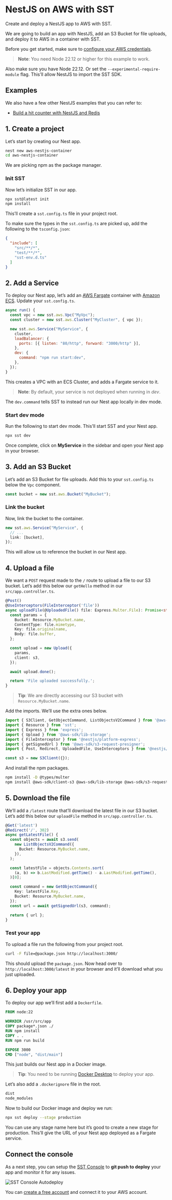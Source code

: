 # NestJS on AWS with SST

Create and deploy a NestJS app to AWS with SST.

We are going to build an app with NestJS, add an S3 Bucket for file uploads, and deploy it to AWS in a container with SST.

Before you get started, make sure to [configure your AWS credentials](/docs/iam-credentials#credentials).

> **Note**: You need Node 22.12 or higher for this example to work.

Also make sure you have Node 22.12. Or set the `--experimental-require-module` flag. This’ll allow NestJS to import the SST SDK.

## Examples

We also have a few other NestJS examples that you can refer to:
- [Build a hit counter with NestJS and Redis](/docs/examples/#aws-nestjs-with-redis)

## 1. Create a project

Let’s start by creating our Nest app.

```bash
nest new aws-nestjs-container
cd aws-nestjs-container
```

We are picking npm as the package manager.

### Init SST

Now let’s initialize SST in our app.

```bash
npx sst@latest init
npm install
```

This’ll create a `sst.config.ts` file in your project root.

To make sure the types in the `sst.config.ts` are picked up, add the following to the `tsconfig.json`:

```json
{
  "include": [
    "src/**/*",
    "test/**/*",
    "sst-env.d.ts"
  ]
}
```

## 2. Add a Service

To deploy our Nest app, let’s add an [AWS Fargate](https://aws.amazon.com/fargate/) container with [Amazon ECS](https://aws.amazon.com/ecs/). Update your `sst.config.ts`.

```javascript
async run() {
  const vpc = new sst.aws.Vpc("MyVpc");
  const cluster = new sst.aws.Cluster("MyCluster", { vpc });

  new sst.aws.Service("MyService", {
    cluster,
    loadBalancer: {
      ports: [{ listen: "80/http", forward: "3000/http" }],
    },
    dev: {
      command: "npm run start:dev",
    },
  });
}
```

This creates a VPC with an ECS Cluster, and adds a Fargate service to it.

> **Note**: By default, your service is not deployed when running in *dev*.

The `dev.command` tells SST to instead run our Nest app locally in dev mode.

### Start dev mode

Run the following to start dev mode. This’ll start SST and your Nest app.

```bash
npx sst dev
```

Once complete, click on **MyService** in the sidebar and open your Nest app in your browser.

## 3. Add an S3 Bucket

Let’s add an S3 Bucket for file uploads. Add this to your `sst.config.ts` below the `Vpc` component.

```typescript
const bucket = new sst.aws.Bucket("MyBucket");
```

### Link the bucket

Now, link the bucket to the container.

```typescript
new sst.aws.Service("MyService", {
  // ...
  link: [bucket],
});
```

This will allow us to reference the bucket in our Nest app.

## 4. Upload a file

We want a `POST` request made to the `/` route to upload a file to our S3 bucket. Let’s add this below our `getHello` method in our `src/app.controller.ts`.

```typescript
@Post()
@UseInterceptors(FileInterceptor('file'))
async uploadFile(@UploadedFile() file: Express.Multer.File): Promise<string> {
  const params = {
    Bucket: Resource.MyBucket.name,
    ContentType: file.mimetype,
    Key: file.originalname,
    Body: file.buffer,
  };

  const upload = new Upload({
    params,
    client: s3,
  });

  await upload.done();

  return 'File uploaded successfully.';
}
```

> **Tip**: We are directly accessing our S3 bucket with `Resource.MyBucket.name`.

Add the imports. We’ll use the extra ones below.

```typescript
import { S3Client, GetObjectCommand, ListObjectsV2Command } from '@aws-sdk/client-s3';
import { Resource } from 'sst';
import { Express } from 'express';
import { Upload } from '@aws-sdk/lib-storage';
import { FileInterceptor } from '@nestjs/platform-express';
import { getSignedUrl } from '@aws-sdk/s3-request-presigner';
import { Post, Redirect, UploadedFile, UseInterceptors } from '@nestjs/common';

const s3 = new S3Client({});
```

And install the npm packages.

```bash
npm install -D @types/multer
npm install @aws-sdk/client-s3 @aws-sdk/lib-storage @aws-sdk/s3-request-presigner
```

## 5. Download the file

We’ll add a `/latest` route that’ll download the latest file in our S3 bucket. Let’s add this below our `uploadFile` method in `src/app.controller.ts`.

```typescript
@Get('latest')
@Redirect('/', 302)
async getLatestFile() {
  const objects = await s3.send(
    new ListObjectsV2Command({
      Bucket: Resource.MyBucket.name,
    }),
  );

  const latestFile = objects.Contents.sort(
    (a, b) => b.LastModified.getTime() - a.LastModified.getTime(),
  )[0];

  const command = new GetObjectCommand({
    Key: latestFile.Key,
    Bucket: Resource.MyBucket.name,
  });
  const url = await getSignedUrl(s3, command);

  return { url };
}
```

### Test your app

To upload a file run the following from your project root.

```bash
curl -F file=@package.json http://localhost:3000/
```

This should upload the `package.json`. Now head over to `http://localhost:3000/latest` in your browser and it’ll download what you just uploaded.

## 6. Deploy your app

To deploy our app we’ll first add a `Dockerfile`.

```dockerfile
FROM node:22

WORKDIR /usr/src/app
COPY package*.json ./
RUN npm install
COPY . .
RUN npm run build

EXPOSE 3000
CMD ["node", "dist/main"]
```

This just builds our Nest app in a Docker image.

> **Tip**: You need to be running [Docker Desktop](https://www.docker.com/products/docker-desktop/) to deploy your app.

Let’s also add a `.dockerignore` file in the root.

```bash
dist
node_modules
```

Now to build our Docker image and deploy we run:

```bash
npx sst deploy --stage production
```

You can use any stage name here but it’s good to create a new stage for production. This’ll give the URL of your Nest app deployed as a Fargate service.

## Connect the console

As a next step, you can setup the [SST Console](/docs/console/) to **git push to deploy** your app and monitor it for any issues.

![SST Console Autodeploy](/_astro/sst-console-autodeploy.DTgdy-D4_Z1dQNdJ.webp)

You can [create a free account](https://console.sst.dev) and connect it to your AWS account.